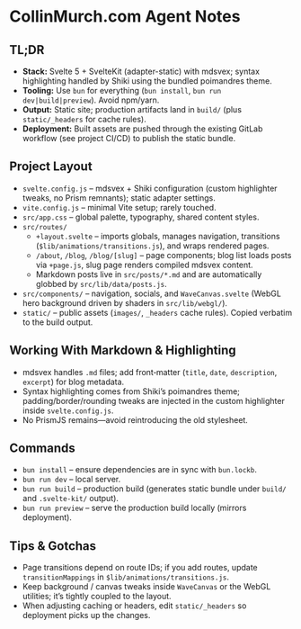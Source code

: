 # CollinMurch.com Agent Notes

## TL;DR
- **Stack:** Svelte 5 + SvelteKit (adapter-static) with mdsvex; syntax highlighting handled by Shiki using the bundled poimandres theme.
- **Tooling:** Use `bun` for everything (`bun install`, `bun run dev|build|preview`). Avoid npm/yarn.
- **Output:** Static site; production artifacts land in `build/` (plus `static/_headers` for cache rules).
- **Deployment:** Built assets are pushed through the existing GitLab workflow (see project CI/CD) to publish the static bundle.

## Project Layout
- `svelte.config.js` – mdsvex + Shiki configuration (custom highlighter tweaks, no Prism remnants); static adapter settings.
- `vite.config.js` – minimal Vite setup; rarely touched.
- `src/app.css` – global palette, typography, shared content styles.
- `src/routes/`
  - `+layout.svelte` – imports globals, manages navigation, transitions (`$lib/animations/transitions.js`), and wraps rendered pages.
  - `/about`, `/blog`, `/blog/[slug]` – page components; blog list loads posts via `+page.js`, slug page renders compiled mdsvex content.
  - Markdown posts live in `src/posts/*.md` and are automatically globbed by `src/lib/data/posts.js`.
- `src/components/` – navigation, socials, and `WaveCanvas.svelte` (WebGL hero background driven by shaders in `src/lib/webgl/`).
- `static/` – public assets (`images/`, `_headers` cache rules). Copied verbatim to the build output.

## Working With Markdown & Highlighting
- mdsvex handles `.md` files; add front‑matter (`title`, `date`, `description`, `excerpt`) for blog metadata.
- Syntax highlighting comes from Shiki’s poimandres theme; padding/border/rounding tweaks are injected in the custom highlighter inside `svelte.config.js`.
- No PrismJS remains—avoid reintroducing the old stylesheet.

## Commands
- `bun install` – ensure dependencies are in sync with `bun.lockb`.
- `bun run dev` – local server.
- `bun run build` – production build (generates static bundle under `build/` and `.svelte-kit/` output).
- `bun run preview` – serve the production build locally (mirrors deployment).

## Tips & Gotchas
- Page transitions depend on route IDs; if you add routes, update `transitionMappings` in `$lib/animations/transitions.js`.
- Keep background / canvas tweaks inside `WaveCanvas` or the WebGL utilities; it’s tightly coupled to the layout.
- When adjusting caching or headers, edit `static/_headers` so deployment picks up the changes.
